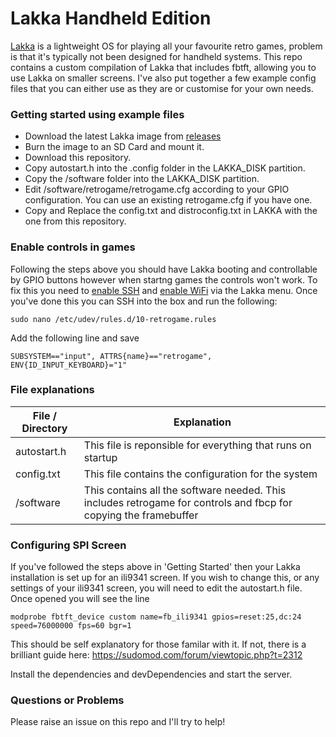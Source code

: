 # Lakka Handheld Edition

[Lakka](http://www.lakka.tv) is a lightweight OS for playing all your favourite retro games, problem is that it's typically not been designed for handheld systems. 
This repo contains a custom compilation of Lakka that includes fbtft, allowing you to use Lakka on smaller screens. I've also put together a few example config files that you can either use as they are or customise for your own needs.

### Getting started using example files

* Download the latest Lakka image from [releases](https://github.com/withgallantry/lakka-handheld-build/releases)
* Burn the image to an SD Card and mount it.
* Download this repository.
* Copy autostart.h into the .config folder in the LAKKA_DISK partition.
* Copy the /software folder into the LAKKA_DISK partition.
* Edit /software/retrogame/retrogame.cfg according to your GPIO configuration. You can use an existing retrogame.cfg if you have one.
* Copy and Replace the config.txt and distroconfig.txt in LAKKA with the one from this repository.

### Enable controls in games
Following the steps above you should have Lakka booting and controllable by GPIO buttons however when startng games the controls won't work. To fix this you need to [enable SSH](http://www.lakka.tv/doc/Accessing-Lakka-command-line-interface/) and [enable WiFi](http://www.lakka.tv/articles/2016/10/06/major-release-brings-wifi-and-simplified-interface/#wi-fi-configuration-interface) via the Lakka menu. Once you've done this you can SSH into the box and run the following:
 
 ```$xslt
sudo nano /etc/udev/rules.d/10-retrogame.rules
```

Add the following line and save

```$xslt
SUBSYSTEM=="input", ATTRS{name}=="retrogame", ENV{ID_INPUT_KEYBOARD}="1"
```

### File explanations

| File / Directory | Explanation |
| ------ | ------ |
| autostart.h | This file is reponsible for everything that runs on startup |
| config.txt | This file contains the configuration for the system |
| /software | This contains all the software needed. This includes retrogame for controls and fbcp for copying the framebuffer |

### Configuring SPI Screen

If you've followed the steps above in 'Getting Started' then your Lakka installation is set up for an ili9341 screen. If you wish to change this, or any settings of your ili9341 screen, you will need to edit the autostart.h file. Once opened you will see the line
```
modprobe fbtft_device custom name=fb_ili9341 gpios=reset:25,dc:24 speed=76000000 fps=60 bgr=1
```
This should be self explanatory for those familar with it. If not, there is a brilliant guide here:
https://sudomod.com/forum/viewtopic.php?t=2312

Install the dependencies and devDependencies and start the server.

### Questions or Problems

Please raise an issue on this repo and I'll try to help!
